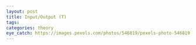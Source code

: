 ```yaml
---
layout: post
title: Input/Output (T)
tags:
categories: theory
eye_catch: https://images.pexels.com/photos/546819/pexels-photo-546819.jpeg
---
```


<!--more-->